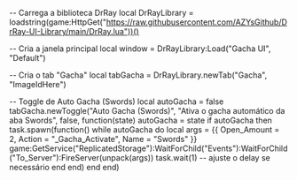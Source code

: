 -- Carrega a biblioteca DrRay
local DrRayLibrary = loadstring(game:HttpGet("https://raw.githubusercontent.com/AZYsGithub/DrRay-UI-Library/main/DrRay.lua"))()

-- Cria a janela principal
local window = DrRayLibrary:Load("Gacha UI", "Default")

-- Cria o tab "Gacha"
local tabGacha = DrRayLibrary.newTab("Gacha", "ImageIdHere")

-- Toggle de Auto Gacha (Swords)
local autoGacha = false
tabGacha.newToggle("Auto Gacha (Swords)", "Ativa o gacha automático da aba Swords", false, function(state)
    autoGacha = state
    if autoGacha then
        task.spawn(function()
            while autoGacha do
                local args = {{
                    Open_Amount = 2,
                    Action = "_Gacha_Activate",
                    Name = "Swords"
                }}
                game:GetService("ReplicatedStorage"):WaitForChild("Events"):WaitForChild("To_Server"):FireServer(unpack(args))
                task.wait(1) -- ajuste o delay se necessário
            end
        end)
    end
end)
